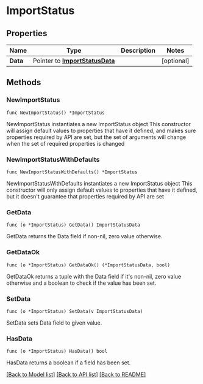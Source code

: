 # ImportStatus

## Properties

Name | Type | Description | Notes
------------ | ------------- | ------------- | -------------
**Data** | Pointer to [**ImportStatusData**](ImportStatusData.md) |  | [optional] 

## Methods

### NewImportStatus

`func NewImportStatus() *ImportStatus`

NewImportStatus instantiates a new ImportStatus object
This constructor will assign default values to properties that have it defined,
and makes sure properties required by API are set, but the set of arguments
will change when the set of required properties is changed

### NewImportStatusWithDefaults

`func NewImportStatusWithDefaults() *ImportStatus`

NewImportStatusWithDefaults instantiates a new ImportStatus object
This constructor will only assign default values to properties that have it defined,
but it doesn't guarantee that properties required by API are set

### GetData

`func (o *ImportStatus) GetData() ImportStatusData`

GetData returns the Data field if non-nil, zero value otherwise.

### GetDataOk

`func (o *ImportStatus) GetDataOk() (*ImportStatusData, bool)`

GetDataOk returns a tuple with the Data field if it's non-nil, zero value otherwise
and a boolean to check if the value has been set.

### SetData

`func (o *ImportStatus) SetData(v ImportStatusData)`

SetData sets Data field to given value.

### HasData

`func (o *ImportStatus) HasData() bool`

HasData returns a boolean if a field has been set.


[[Back to Model list]](../README.md#documentation-for-models) [[Back to API list]](../README.md#documentation-for-api-endpoints) [[Back to README]](../README.md)


